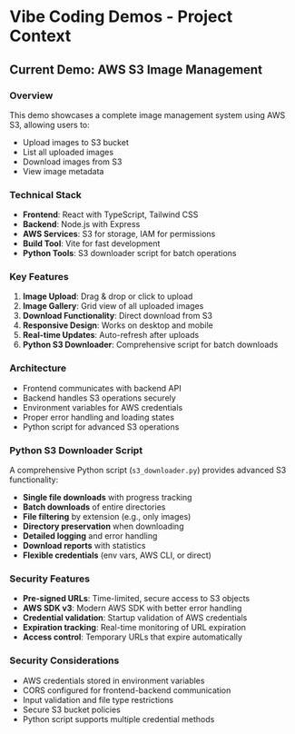 # Vibe Coding Demos - Project Context

## Current Demo: AWS S3 Image Management

### Overview
This demo showcases a complete image management system using AWS S3, allowing users to:
- Upload images to S3 bucket
- List all uploaded images
- Download images from S3
- View image metadata

### Technical Stack
- **Frontend**: React with TypeScript, Tailwind CSS
- **Backend**: Node.js with Express
- **AWS Services**: S3 for storage, IAM for permissions
- **Build Tool**: Vite for fast development
- **Python Tools**: S3 downloader script for batch operations

### Key Features
1. **Image Upload**: Drag & drop or click to upload
2. **Image Gallery**: Grid view of all uploaded images
3. **Download Functionality**: Direct download from S3
4. **Responsive Design**: Works on desktop and mobile
5. **Real-time Updates**: Auto-refresh after uploads
6. **Python S3 Downloader**: Comprehensive script for batch downloads

### Architecture
- Frontend communicates with backend API
- Backend handles S3 operations securely
- Environment variables for AWS credentials
- Proper error handling and loading states
- Python script for advanced S3 operations

### Python S3 Downloader Script
A comprehensive Python script (`s3_downloader.py`) provides advanced S3 functionality:
- **Single file downloads** with progress tracking
- **Batch downloads** of entire directories
- **File filtering** by extension (e.g., only images)
- **Directory preservation** when downloading
- **Detailed logging** and error handling
- **Download reports** with statistics
- **Flexible credentials** (env vars, AWS CLI, or direct)

### Security Features
- **Pre-signed URLs**: Time-limited, secure access to S3 objects
- **AWS SDK v3**: Modern AWS SDK with better error handling
- **Credential validation**: Startup validation of AWS credentials
- **Expiration tracking**: Real-time monitoring of URL expiration
- **Access control**: Temporary URLs that expire automatically

### Security Considerations
- AWS credentials stored in environment variables
- CORS configured for frontend-backend communication
- Input validation and file type restrictions
- Secure S3 bucket policies
- Python script supports multiple credential methods 